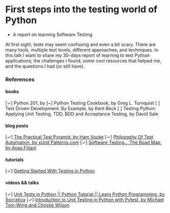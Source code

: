 # First steps into the testing world of Python
- A report on learning Software Testing

At first sight, tests may seem confusing and even a bit scary. There are many tools, multiple test levels, different approaches, and techniques. In this talk I want to share my 30-days report of learning to test Python applications; the challenges I found, some cool resources that helped me, and the questions I had (or still have).


### References

#### books
[✓] Python 201, by
[~] Python Testing Cookbook, by Greg L. Turnquist
[ ] Test Driven Development: By Example, by Kent Beck
[ ] Testing Python: Applying Unit Testing, TDD, BDD and Acceptance Testing, by David Sale

#### blog posts
[✓] [The Practical Test Pyramid, by Ham Vocke](https://martinfowler.com/articles/practical-test-pyramid.html)
[✓] [Philosophy Of Test Automation, by xUnit Patterns.com](http://xunitpatterns.com/Philosophy%20Of%20Test%20Automation.html)
[✓] [Software Testing… The Road Map, by Anas Fitiani](https://medium.com/tech-tajawal/software-testing-the-road-map-5807a5590886)

#### tutorials
[✓] [Getting Started With Testing in Python](https://realpython.com/python-testing/)

#### videos && talks
[✓] [Unit Tests in Python || Python Tutorial || Learn Python Programming, by Socratica](https://www.youtube.com/watch?v=1Lfv5tUGsn8)
[✓] [Introduction to Unit Testing in Python with Pytest, by Michael Tom-Wing and Christie Wilson](https://pyvideo.org/pycon-us-2016/michael-tom-wing-christie-wilson-introduction-to-unit-testing-in-python-with-pytest-pycon-2016.html)

